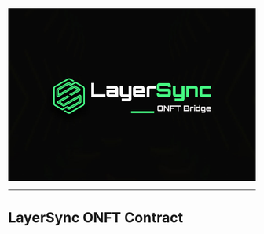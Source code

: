 <div align="center">
    <img alt="LayerSync" src="resources/LayerSyncLogo.jpg"/>
</div>

---

# LayerSync ONFT Contract


